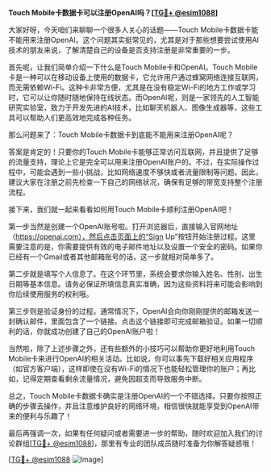 **Touch Mobile卡数据卡可以注册OpenAI吗？[[TG💪+ @esim1088](https://t.me/s/esim1088)]**

大家好呀，今天咱们来聊聊一个很多人关心的话题——Touch Mobile卡数据卡能不能用来注册OpenAI。这个问题其实挺常见的，尤其是对于那些想要尝试使用AI技术的朋友来说，了解清楚自己的设备是否支持注册是非常重要的一步。

首先呢，让我们简单介绍一下什么是Touch Mobile卡和OpenAI。Touch Mobile卡是一种可以在移动设备上使用的数据卡，它允许用户通过蜂窝网络连接互联网，而无需依赖Wi-Fi。这种卡非常方便，尤其是在没有稳定Wi-Fi的地方工作或学习时，它可以让你随时随地保持在线状态。而OpenAI呢，则是一家领先的人工智能研究实验室，致力于开发先进的AI技术，比如聊天机器人、图像生成器等，这些工具可以帮助人们更高效地完成各种任务。

那么问题来了：Touch Mobile卡数据卡到底能不能用来注册OpenAI呢？

答案是肯定的！只要你的Touch Mobile卡能够正常访问互联网，并且提供了足够的流量支持，理论上它是完全可以用来注册OpenAI账户的。不过，在实际操作过程中，可能会遇到一些小挑战，比如网络速度不够快或者流量限制等问题。因此，建议大家在注册之前先检查一下自己的网络状况，确保有足够的带宽支持整个注册流程。

接下来，我们就一起来看看如何用Touch Mobile卡顺利注册OpenAI吧！

第一步当然是创建一个OpenAI账号啦。打开浏览器后，直接输入官网地址（https://openai.com），然后点击页面上的“Sign Up”按钮开始注册过程。这里需要注意的是，你需要提供有效的电子邮件地址以及设置一个安全的密码。如果你已经有一个Gmail或者其他邮箱账号的话，这一步就相对简单多了。

第二步就是填写个人信息了。在这个环节里，系统会要求你输入姓名、性别、出生日期等基本信息。请务必保证所填信息真实准确，因为这些资料将来可能会影响到你后续使用服务的权利哦。

第三步则是验证身份的过程。通常情况下，OpenAI会向你刚刚提供的邮箱发送一封确认邮件，里面包含了一个链接。点击这个链接即可完成邮箱验证。如果一切顺利的话，你就成功创建了自己的OpenAI账户啦！

当然啦，除了上述步骤之外，还有些额外的小技巧可以帮助你更好地利用Touch Mobile卡来进行OpenAI的相关活动。比如说，你可以事先下载好相关应用程序（如官方客户端），这样即使在没有Wi-Fi的情况下也能轻松管理你的账户；再比如，记得定期查看剩余流量情况，避免因超支而导致服务中断。

总之，Touch Mobile卡数据卡确实是注册OpenAI的一个不错选择。只要你按照正确的步骤去操作，并且注意维护良好的网络环境，相信很快就能享受到OpenAI带来的便利与乐趣了！

最后再强调一次，如果有任何疑问或者需要进一步的帮助，随时欢迎加入我们的讨论群组[[TG💪+ @esim1088](https://t.me/s/esim1088)]，那里有专业的团队成员随时准备为你解答疑惑哦！

[[TG💪+ @esim1088](https://t.me/s/esim1088) ![Image](https://i.postimg.cc/4NQfJmqS/Snipaste-2025-05-13-00-14-12.png)]